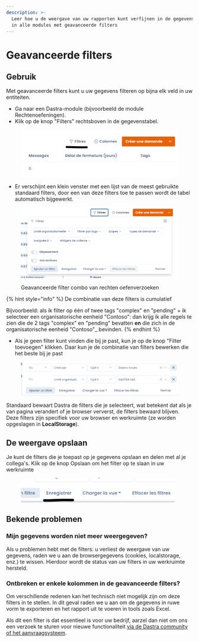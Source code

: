 ```yaml
---
description: >-
  Leer hoe u de weergave van uw rapporten kunt verfijnen in de gegevenstabellen
  in alle modules met geavanceerde filters
---
```


# Geavanceerde filters

## Gebruik

Met geavanceerde filters kunt u uw gegevens filteren op bijna elk veld in uw entiteiten.

* Ga naar een Dastra-module (bijvoorbeeld de module Rechtenoefeningen).
* Klik op de knop "Filters" rechtsboven in de gegevenstabel.&#x20;

<figure><img src="../../.gitbook/assets/image (6) (2) (1).png" alt=""><figcaption></figcaption></figure>

* Er verschijnt een klein venster met een lijst van de meest gebruikte standaard filters, door een van deze filters toe te passen wordt de tabel automatisch bijgewerkt.

<figure><img src="../../.gitbook/assets/image (7) (1) (2).png" alt=""><figcaption><p>Geavanceerde filter combo van rechten oefenverzoeken</p></figcaption></figure>

{% hint style="info" %}
De combinatie van deze filters is cumulatief &#x20;

Bijvoorbeeld: als ik filter op één of twee tags "complex" en "pending" + ik selecteer een organisatorische eenheid "Contoso": dan krijg ik alle regels te zien die de 2 tags "complex" en "pending" bevatten **en** die zich in de organisatorische eenheid "Contoso"_ bevinden.
{% endhint %}

* Als je geen filter kunt vinden die bij je past, kun je op de knop "Filter toevoegen" klikken. Daar kun je de combinatie van filters bewerken die het beste bij je past

<figure><img src="../../.gitbook/assets/image (5) (2).png" alt=""><figcaption></figcaption></figure>

Standaard bewaart Dastra de filters die je selecteert, wat betekent dat als je van pagina verandert of je browser ververst, de filters bewaard blijven. Deze filters zijn specifiek voor uw browser en werkruimte (ze worden opgeslagen in **LocalStorage**).&#x20;

## De weergave opslaan

Je kunt de filters die je toepast op je gegevens opslaan en delen met al je collega's. Klik op de knop Opslaan om het filter op te slaan in uw werkruimte

<figure><img src="../../.gitbook/assets/image (8) (1) (2).png" alt=""><figcaption></figcaption></figure>

## Bekende problemen

### Mijn gegevens worden niet meer weergegeven?

Als u problemen hebt met de filters: u verliest de weergave van uw gegevens, raden we u aan de browsergegevens (cookies, localstorage, enz.) te wissen. Hierdoor wordt de status van uw filters in uw werkruimte hersteld.

### Ontbreken er enkele kolommen in de geavanceerde filters?

Om verschillende redenen kan het technisch niet mogelijk zijn om deze filters in te stellen. In dit geval raden we u aan om de gegevens in ruwe vorm te exporteren en het rapport uit te voeren in tools zoals Excel.

Als dit een filter is dat essentieel is voor uw bedrijf, aarzel dan niet om ons een verzoek te sturen voor nieuwe functionaliteit [via de Dastra community of het aanvraagsysteem](../../commencer/le-support/faire-une-demande-de-support.md).